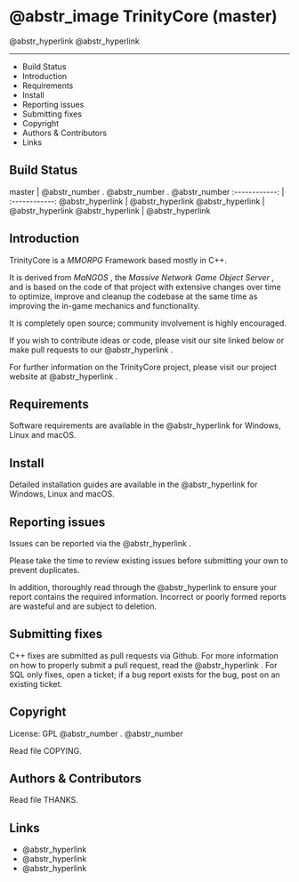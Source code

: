 #  @abstr_image TrinityCore (master)

@abstr_hyperlink @abstr_hyperlink 

* * *

  * Build Status
  * Introduction
  * Requirements
  * Install
  * Reporting issues
  * Submitting fixes
  * Copyright
  * Authors & Contributors
  * Links



## Build Status

master | @abstr_number . @abstr_number . @abstr_number :------------: | :------------: @abstr_hyperlink | @abstr_hyperlink @abstr_hyperlink | @abstr_hyperlink @abstr_hyperlink | @abstr_hyperlink 

## Introduction

TrinityCore is a _MMORPG_ Framework based mostly in C++.

It is derived from _MaNGOS_ , the _Massive Network Game Object Server_ , and is based on the code of that project with extensive changes over time to optimize, improve and cleanup the codebase at the same time as improving the in-game mechanics and functionality.

It is completely open source; community involvement is highly encouraged.

If you wish to contribute ideas or code, please visit our site linked below or make pull requests to our @abstr_hyperlink .

For further information on the TrinityCore project, please visit our project website at @abstr_hyperlink .

## Requirements

Software requirements are available in the @abstr_hyperlink for Windows, Linux and macOS.

## Install

Detailed installation guides are available in the @abstr_hyperlink for Windows, Linux and macOS.

## Reporting issues

Issues can be reported via the @abstr_hyperlink .

Please take the time to review existing issues before submitting your own to prevent duplicates.

In addition, thoroughly read through the @abstr_hyperlink to ensure your report contains the required information. Incorrect or poorly formed reports are wasteful and are subject to deletion.

## Submitting fixes

C++ fixes are submitted as pull requests via Github. For more information on how to properly submit a pull request, read the @abstr_hyperlink . For SQL only fixes, open a ticket; if a bug report exists for the bug, post on an existing ticket.

## Copyright

License: GPL @abstr_number . @abstr_number 

Read file COPYING.

## Authors & Contributors

Read file THANKS.

## Links

  * @abstr_hyperlink 
  * @abstr_hyperlink 
  * @abstr_hyperlink 


